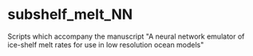 # subshelf_melt_NN
Scripts which accompany the manuscript "A neural network emulator of ice-shelf melt rates for use in low resolution ocean models"
